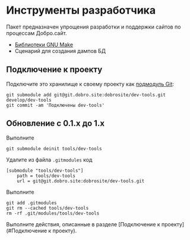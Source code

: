 # Инструменты разработчика

Пакет предназначен упрощения разработки и поддержки сайтов по процессам Добро.сайт.

- [Библиотеки GNU Make](docs/make/index.md)
- Сценарий для создания дампов БД

## Подключение к проекту

Подключите это хранилище к своему проекту как
[подмодуль Git](https://git-scm.com/book/ru/v1/Инструменты-Git-Подмодули):

    git submodule add git@git.dobro.site:dobrosite/dev-tools.git develop/dev-tools
    git commit -am 'Подключены dev-tools'

## Обновление c 0.1.x до 1.x

Выполните

    git submodule deinit tools/dev-tools

Удалите из файла `.gitmodules` код

```
[submodule "tools/dev-tools"]
	path = tools/dev-tools
	url = git@git.dobro.site:dobrosite/dev-tools.git
```

Выполните

    git add .gitmodules
    git rm --cached tools/dev-tools
    rm -rf .git/modules/tools/dev-tools

Выполните действия, описанные в разделе [Подключение к проекту](#Подключение к проекту).